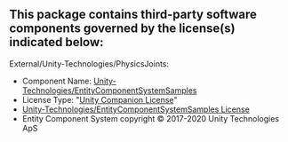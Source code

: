 This package contains third-party software components governed by the license(s) indicated below:
---------

External/Unity-Technologies/PhysicsJoints:

- Component Name: [Unity-Technologies/EntityComponentSystemSamples](https://github.com/Unity-Technologies/EntityComponentSystemSamples)
- License Type: "[Unity Companion License](https://unity3d.com/legal/licenses/Unity_Companion_License)"
- [Unity-Technologies/EntityComponentSystemSamples License](https://github.com/Unity-Technologies/EntityComponentSystemSamples/blob/master/LICENSE.md)
- Entity Component System copyright © 2017-2020 Unity Technologies ApS